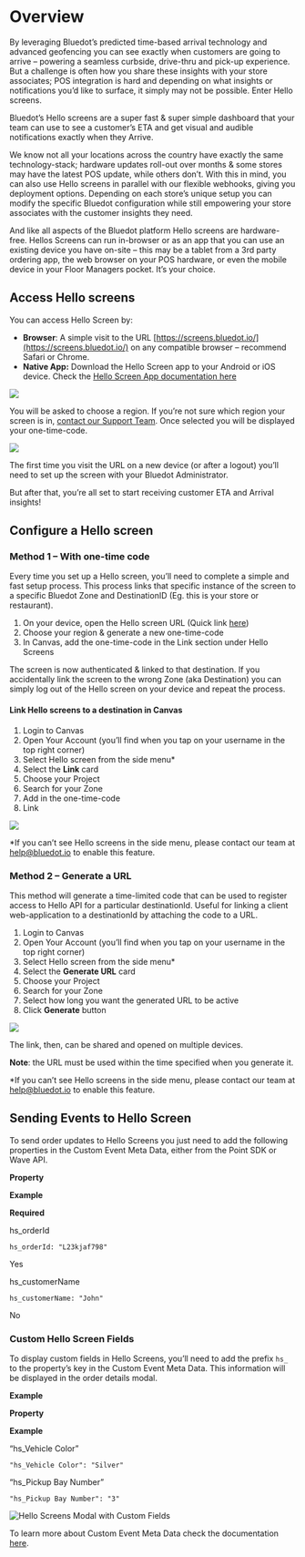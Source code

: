 Overview
========

By leveraging Bluedot’s predicted time-based arrival technology and advanced geofencing you can see exactly when customers are going to arrive – powering a seamless curbside, drive-thru and pick-up experience. But a challenge is often how you share these insights with your store associates; POS integration is hard and depending on what insights or notifications you’d like to surface, it simply may not be possible. Enter Hello screens.

Bluedot’s Hello screens are a super fast & super simple dashboard that your team can use to see a customer’s ETA and get visual and audible notifications exactly when they Arrive.

We know not all your locations across the country have exactly the same technology-stack; hardware updates roll-out over months & some stores may have the latest POS update, while others don’t. With this in mind, you can also use Hello screens in parallel with our flexible webhooks, giving you deployment options. Depending on each store’s unique setup you can modify the specific Bluedot configuration while still empowering your store associates with the customer insights they need.

And like all aspects of the Bluedot platform Hello screens are hardware-free. Hellos Screens can run in-browser or as an app that you can use an existing device you have on-site – this may be a tablet from a 3rd party ordering app, the web browser on your POS hardware, or even the mobile device in your Floor Managers pocket. It’s your choice.

Access Hello screens
--------------------

You can access Hello Screen by:

*   **Browser**: A simple visit to the URL [https://screens.bluedot.io/](https://screens.bluedot.io/) on any compatible browser – recommend Safari or Chrome.
*   **Native App:** Download the Hello Screen app to your Android or iOS device. Check the [Hello Screen App documentation here](https://docs.bluedot.io/hello-screens/hello-screens-mobile-app/)

![](https://docs.bluedot.io/wp-content/uploads/2021/03/hello-screen-select-region-1024x486.png)

You will be asked to choose a region. If you’re not sure which region your screen is in, [contact our Support Team](https://bluedotinnovation.zendesk.com/hc/en-us/requests/new). Once selected you will be displayed your one-time-code.

![](https://docs.bluedot.io/wp-content/uploads/2021/03/hello-screen-linking-code-1024x486.png)

The first time you visit the URL on a new device (or after a logout) you’ll need to set up the screen with your Bluedot Administrator.

But after that, you’re all set to start receiving customer ETA and Arrival insights!

Configure a Hello screen
------------------------

### Method 1 – With one-time code

Every time you set up a Hello screen, you’ll need to complete a simple and fast setup process. This process links that specific instance of the screen to a specific Bluedot Zone and DestinationID (Eg. this is your store or restaurant).

1.  On your device, open the Hello screen URL (Quick link [here](https://screens.bluedot.io/))
2.  Choose your region & generate a new one-time-code
3.  In Canvas, add the one-time-code in the Link section under Hello Screens

The screen is now authenticated & linked to that destination. If you accidentally link the screen to the wrong Zone (aka Destination) you can simply log out of the Hello screen on your device and repeat the process.

#### Link Hello screens to a destination in Canvas

1.  Login to Canvas
2.  Open Your Account (you’ll find when you tap on your username in the top right corner)
3.  Select Hello screen from the side menu\*
4.  Select the **Link** card
5.  Choose your Project
6.  Search for your Zone
7.  Add in the one-time-code
8.  Link

![](https://docs.bluedot.io/wp-content/uploads/2021/03/Hello-Screen-Link-1024x504.png)

\*If you can’t see Hello screens in the side menu, please contact our team at [help@bluedot.io](mailto:help@bluedot.io) to enable this feature.

### Method 2 – Generate a URL

This method will generate a time-limited code that can be used to register access to Hello API for a particular destinationId. Useful for linking a client web-application to a destinationId by attaching the code to a URL.

1.  Login to Canvas
2.  Open Your Account (you’ll find when you tap on your username in the top right corner)
3.  Select Hello screen from the side menu\*
4.  Select the **Generate URL** card
5.  Choose your Project
6.  Search for your Zone
7.  Select how long you want the generated URL to be active
8.  Click **Generate** button

![](https://docs.bluedot.io/wp-content/uploads/2022/02/image-2.png)

The link, then, can be shared and opened on multiple devices.

**Note**: the URL must be used within the time specified when you generate it.

\*If you can’t see Hello screens in the side menu, please contact our team at [help@bluedot.io](mailto:help@bluedot.io) to enable this feature.

Sending Events to Hello Screen
------------------------------

To send order updates to Hello Screens you just need to add the following properties in the Custom Event Meta Data, either from the Point SDK or Wave API.

**Property**

**Example**

**Required**

hs\_orderId

`hs_orderId: "L23kjaf798"`

Yes

hs\_customerName

`hs_customerName: "John"`

No

### Custom Hello Screen Fields

To display custom fields in Hello Screens, you’ll need to add the prefix `hs_` to the property’s key in the Custom Event Meta Data. This information will be displayed in the order details modal.

**Example**

**Property**

**Example**

“hs\_Vehicle Color”

`"hs_Vehicle Color": "Silver"`

“hs\_Pickup Bay Number”

`"hs_Pickup Bay Number": "3"`

![Hello Screens Modal with Custom Fields](https://docs.bluedot.io/wp-content/uploads/2021/05/Screen-Shot-2021-05-26-at-10.28.00-am-1024x842.png)

To learn more about Custom Event Meta Data check the documentation [here](https://docs.bluedot.io/custom-event-metadata/).
